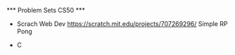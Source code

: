 *** Problem Sets CS50 ***

- Scrach Web Dev
https://scratch.mit.edu/projects/707269296/
Simple RP Pong

- C
